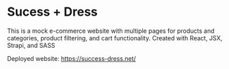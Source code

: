 # Sucess + Dress

This is a mock e-commerce website with multiple pages for products and categories, product filtering, and cart functionality. 
Created with React, JSX, Strapi, and SASS

Deployed website: https://success-dress.net/
